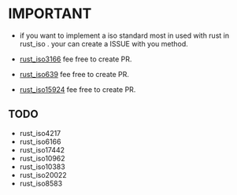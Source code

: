 # IMPORTANT

- if you want to implement a iso standard most in used with rust in rust_iso . your can create a ISSUE with you method.

- [rust_iso3166](https://github.com/rust-iso/rust_iso3166/) fee free to create PR.
- [rust_iso639](https://github.com/rust-iso/rust_iso639/) fee free to create PR.
- [rust_iso15924](https://github.com/rust-iso/rust_iso15924/) fee free to create PR.

## TODO

- rust_iso4217
- rust_iso6166
- rust_iso17442
- rust_iso10962
- rust_iso10383
- rust_iso20022
- rust_iso8583
